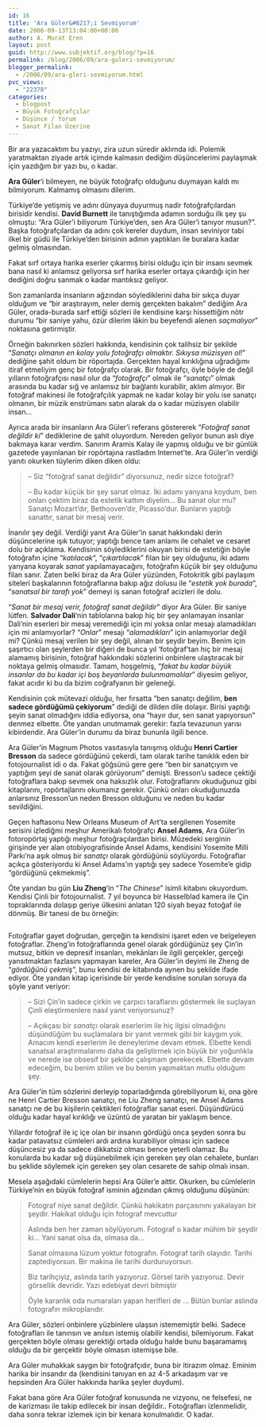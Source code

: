 ```yaml
---
id: 16
title: 'Ara Güler&#8217;i Sevmiyorum'
date: 2006-09-13T13:04:00+00:00
author: A. Murat Eren
layout: post
guid: http://www.subjektif.org/blog/?p=16
permalink: /blog/2006/09/ara-guleri-sevmiyorum/
blogger_permalink:
  - /2006/09/ara-gleri-sevmiyorum.html
pvc_views:
  - "22378"
categories:
  - blogpost
  - Büyük Fotoğrafçılar
  - Düşünce / Yorum
  - Sanat Filan Üzerine
---
```

Bir ara yazacaktım bu yazıyı, zira uzun süredir aklımda idi. Polemik yaratmaktan ziyade artık içimde kalmasın dediğim düşüncelerimi paylaşmak için yazdığım bir yazı bu, o kadar.

<span style="font-weight: bold;">Ara Güler</span>&#8216;i bilmeyen, ne büyük fotoğrafçı olduğunu duymayan kaldı mı bilmiyorum. Kalmamış olmasını dilerim.

Türkiye&#8217;de yetişmiş ve adını dünyaya duyurmuş nadir fotoğrafçılardan birisidir kendisi. <span style="font-weight: bold;">David Burnett</span> ile tanıştığımda adamın sorduğu ilk şey şu olmuştu: &#8220;Ara Güler&#8217;i biliyorum Türkiye&#8217;den, sen Ara Güler&#8217;i tanıyor musun?&#8221;. Başka fotoğrafçılardan da adını çok kereler duydum, insan seviniyor tabi ilkel bir güdü ile Türkiye&#8217;den birisinin adının yaptıkları ile buralara kadar gelmiş olmasından.

Fakat sırf ortaya harika eserler çıkarmış birisi olduğu için bir insanı sevmek bana nasıl ki anlamsız geliyorsa sırf harika eserler ortaya çıkardığı için her dediğini doğru sanmak o kadar mantıksız geliyor.

Son zamanlarda insanların ağzından söylediklerini daha bir sıkça duyar olduğum ve &#8220;bir araştırayım, neler demiş gerçekten bakalım&#8221; dediğim Ara Güler, orada-burada sarf ettiği sözleri ile kendisine karşı hissettiğim nötr durumu &#8220;bir saniye yahu, özür dilerim lâkin bu beyefendi alenen <span style="font-style: italic;">saçmalıyor</span>&#8221; noktasına getirmiştir.

Örneğin bakınırken sözleri hakkında, kendisinin çok talihsiz bir şekilde &#8220;<span style="font-style: italic;">Sanatçı olmanın en kolay yolu fotoğrafçı olmaktır. Sıkıysa müzisyen ol!</span>&#8221; dediğine şahit oldum bir röportajda. Gerçekten hayal kırıklığına uğradığımı itiraf etmeliyim genç bir fotoğrafçı olarak. Bir fotoğrafçı, öyle böyle de değil yılların fotoğrafçısı nasıl olur da &#8220;<span style="font-style: italic;">fotoğrafçı</span>&#8221; olmak ile &#8220;<span style="font-style: italic;">sanatçı</span>&#8221; olmak arasında bu kadar sığ ve anlamsız bir bağlantı kurabilir, aklım almıyor. Bir fotoğraf makinesi ile fotoğrafçılık yapmak ne kadar kolay bir yolu ise sanatçı olmanın, bir müzik enstrümanı satın alarak da o kadar müzisyen olabilir insan&#8230;

Ayrıca arada bir insanların Ara Güler&#8217;i referans göstererek &#8220;<span style="font-style: italic;">Fotoğraf sanat değildir ki</span>&#8221; dediklerine de şahit oluyordum. Nereden geliyor bunun aslı diye bakmaya karar verdim. Sanırım Aramis Kalay ile yapmış olduğu ve bir günlük gazetede yayınlanan bir ropörtajına rastladım Internet&#8217;te. Ara Güler&#8217;in verdiği yanıtı okurken tüylerim diken diken oldu:

> &#8211; Siz &#8220;fotoğraf sanat değildir&#8221; diyorsunuz, nedir sizce fotoğraf?
> 
> &#8211; Bu kadar küçük bir şey sanat olmaz. İki adamı yanyana koydum, ben onları çektim biraz da estetik kattım diyelim&#8230; Bu sanat olur mu? Sanatçı Mozart&#8217;dır, Bethooven&#8217;dir, Picasso&#8217;dur. Bunların yaptığı sanattır, sanat bir mesaj verir.

İnanılır şey değil. Verdiği yanıt Ara Güler&#8217;in sanat hakkındaki derin düşüncelerine ışık tutuyor; yaptığı bence tam anlamı ile cehalet ve cesaret dolu bir açıklama. Kendisinin söylediklerini okuyan birisi de estetiğin böyle fotoğrafın içine &#8220;<span style="font-style: italic;">katılacak</span>&#8220;, &#8220;<span style="font-style: italic;">çıkartılacak</span>&#8221; filan bir şey olduğunu, iki adamı yanyana koyarak <span style="font-style: italic;">sanat</span> yapılamayacağını, fotoğrafın <span style="font-style: italic;">küçük</span> bir şey olduğunu filan sanır. Zaten belki biraz da Ara Güler yüzünden, Fotokritik gibi paylaşım siteleri başkalarının fotoğraflarına bakıp ağız dolusu ile &#8220;<span style="font-style: italic;">estetik yok burada</span>&#8220;, &#8220;<span style="font-style: italic;">sanatsal bir tarafı yok</span>&#8221; demeyi iş sanan fotoğraf acizleri ile dolu.

&#8220;<span style="font-style: italic;">Sanat bir mesaj verir, fotoğraf sanat değildir</span>&#8221; diyor Ara Güler. Bir saniye lütfen. <span style="font-weight: bold;">Salvador Dali</span>&#8216;nin tablolarına bakıp hiç bir şey anlamayan insanlar Dali&#8217;nin eserleri bir mesaj veremediği için mi yoksa onlar mesajı alamadıkları için mi anlamıyorlar? &#8220;<span style="font-style: italic;">Onlar</span>&#8221; mesajı &#8220;<span style="font-style: italic;">alamadıkları</span>&#8221; için anlamıyorlar değil mi? Çünkü mesaj verilen bir şey değil, alınan bir şeydir beyim. Benim için şaşırtıcı olan şeylerden bir diğeri de bunca yıl &#8216;fotoğraf&#8217;tan hiç bir mesaj alamamış birisinin, fotoğraf hakkındaki sözlerini onbinlere ulaştıracak bir noktaya gelmiş olmasıdır. Tamam, hoşgelmiş, &#8220;_fakat bu kadar büyük insanlar da bu kadar içi boş beyanlarda bulunmamalılar_&#8221; diyesim geliyor, fakat acıdır ki bu da bizim coğrafyanın bir geleneği.

Kendisinin çok mütevazi olduğu, her fırsatta &#8220;ben sanatçı değilim, **ben sadece gördüğümü çekiyorum**&#8221; dediği de dilden dile dolaşır. Birisi yaptığı şeyin sanat olmadığını iddia ediyorsa, ona &#8220;hayır dur, sen sanat yapıyorsun&#8221; denmez elbette. Öte yandan unutmamak gerekir: fazla tevazunun yarısı kibirdendir. Ara Güler&#8217;in durumu da biraz bununla ilgili bence.

Ara Güler&#8217;in Magnum Photos vasıtasıyla tanışmış olduğu **Henri Cartier Bresson** da sadece gördüğünü çekerdi, tam olarak tarihe tanıklık eden bir fotojournalist idi o da. Fakat göğsünü gere gere &#8220;ben bir sanatçıyım ve yaptığım şeyi de sanat olarak görüyorum&#8221; demişti. Bresson&#8217;u sadece çektiği fotoğraflara bakıp sevmek ona haksızlık olur. Fotoğraflarını okuduğunuz gibi kitaplarını, ropörtajlarını okumanız gerekir. Çünkü onları okuduğunuzda anlarsınız Bresson&#8217;un neden Bresson olduğunu ve neden bu kadar sevildiğini.

Geçen haftasonu New Orleans Museum of Art&#8217;ta sergilenen Yosemite serisini izlediğmi meşhur Amerikalı fotoğrafçı **Ansel Adams**, Ara Güler&#8217;in fotoropörtaj yaptığı meşhur fotoğraçılardan birisi. Müzedeki serginin girişinde yer alan otobiyografisinde Ansel Adams, kendisini Yosemite Milli Parkı&#8217;na aşık olmuş bir _sanatçı_ olarak gördüğünü söylüyordu. Fotoğraflar açıkça gösteriyordu ki Ansel Adams&#8217;ın yaptığı şey sadece Yosemite&#8217;e gidip &#8220;gördüğünü çekmekmiş&#8221;.

Öte yandan bu gün <span style="font-weight: bold;">Liu Zheng</span>&#8216;in &#8220;<span style="font-style: italic;">The Chinese</span>&#8221; isimli kitabını okuyordum. Kendisi Çinli bir fotojournalist. 7 yıl boyunca bir Hasselblad kamera ile Çin topraklarında dolaşıp geriye ülkesini anlatan 120 siyah beyaz fotoğaf ile dönmüş. Bir tanesi de bu örneğin:

<img style="margin: 0px auto 10px; display: block; text-align: center; cursor: pointer;" src="{{ site.baseurl }}/images/ara-guleri-sevmiyorum-116.jpg" border="0" alt="" />

Fotoğraflar gayet doğrudan, gerçeğin ta kendisini işaret eden ve belgeleyen fotoğraflar. Zheng&#8217;in fotoğraflarında genel olarak gördüğünüz şey Çin&#8217;in mutsuz, bitkin ve depresif insanları, mekânları ile ilgili gerçekler, gerçeği yansıtmaktan fazlasını yapmayan kareler, Ara Güler&#8217;in deyimi ile Zheng de &#8220;<span style="font-style: italic;">gördüğünü çekmiş</span>&#8220;, bunu kendisi de kitabında aynen bu şekilde ifade ediyor. Öte yandan kitap içerisinde bir yerde kendisine sorulan soruya da şöyle yanıt veriyor:

> &#8211; Sizi Çin&#8217;in sadece çirkin ve çarpıcı taraflarını göstermek ile suçlayan Çinli eleştirmenlere nasıl yanıt veriyorsunuz?
> 
> &#8211; Açıkçası bir <span style="font-style: italic;">sanatçı</span> olarak eserlerim ile hiç ilgisi olmadığını düşündüğüm bu suçlamalara bir yanıt vermek gibi bir kaygım yok. Amacım kendi eserlerim ile deneylerime devam etmek. Elbette kendi sanatsal araştırmalarımı daha da geliştirmek için büyük bir yoğunlıkla ve nerede ise obsesif bir şekilde çalışmam gerekecek. Elbette devam edeceğim, bu benim stilim ve bu benim yapmaktan mutlu olduğum şey.

Ara Güler&#8217;in tüm sözlerini derleyip toparladığımda görebiliyorum ki, ona göre ne Henri Cartier Bresson sanatçı, ne Liu Zheng sanatçı, ne Ansel Adams sanatçı ne de bu kişilerin çektikleri fotoğraflar sanat eseri. Düşündürücü olduğu kadar hayal kırıklığı ve üzüntü de yaratan bir yaklaşım bence.

Yıllardır fotoğraf ile iç içe olan bir insanın gördüğü onca şeyden sonra bu kadar patavatsız cümleleri ardı ardına kurabiliyor olması için sadece düşüncesiz ya da sadece dikkatsiz olması bence yeterli olamaz. Bu konularda bu kadar sığ düşünebilmek için gereken şey olan cehalete, bunları bu şeklide söylemek için gereken şey olan cesarete de sahip olmalı insan.

Mesela aşağıdaki cümlelerin hepsi Ara Güler&#8217;e aittir. Okurken, bu cümlelerin Türkiye&#8217;nin en büyük fotoğraf isminin ağzından çıkmış olduğunu düşünün:

> Fotograf niye sanat değildir. Çünkü hakikatın parçasınını yakalayan bir şeydir. Hakikat olduğu için fotograf mevcuttur
> 
> Aslında ben her zaman söylüyorum. Fotograf o kadar mühim bir şeydir ki&#8230; Yani sanat olsa da, olmasa da&#8230;
> 
> Sanat olmasına lüzum yoktur fotografın. Fotograf tarih olayıdır. Tarihi zaptediyorsun. Bir makina ile tarihi durduruyorsun.
> 
> Biz tarihçiyiz, aslında tarih yazıyoruz. Görsel tarih yazıyoruz. Devir görsellik devridir. Yazı edebiyat devri bitmiştir
> 
> Öyle karanlık oda numaraları yapan herifleri de &#8230; Bütün bunlar aslında fotografın mikroplarıdır.

Ara Güler, sözleri onbinlere yüzbinlere ulaşsın istememiştir belki. Sadece fotoğrafları ile tanınsın ve anılsın istemiş olabilir kendisi, bilemiyorum. Fakat gerçekten böyle olması gerektiği ortada olduğu halde bunu başaramamış olduğu da bir gerçektir böyle olmasın istemişse bile.

Ara Güler muhakkak saygın bir fotoğrafçıdır, buna bir itirazım olmaz. Eminim harika bir insandır da (kendisini tanıyan en az 4-5 arkadaşım var ve hepsinden Ara Güler hakkında harika şeyler duydum).

Fakat bana göre Ara Güler fotoğraf konusunda ne vizyonu, ne felsefesi, ne de karizması ile takip edilecek bir insan değildir.. Fotoğrafları izlenmelidir, daha sonra tekrar izlemek için bir kenara konulmalıdır. O kadar.
